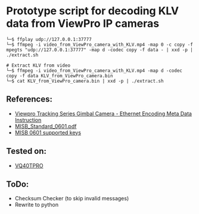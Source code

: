 # Prototype script for decoding KLV data from ViewPro IP cameras

```
└─$ ffplay udp://127.0.0.1:37777
└─$ ffmpeg -i video_from_ViewPro_camera_with_KLV.mp4 -map 0 -c copy -f mpegts "udp://127.0.0.1:37777" -map d -codec copy -f data - | xxd -p | ./extract.sh
```

```
# Extract KLV from video
└─$ ffmpeg -i video_from_ViewPro_camera_with_KLV.mp4 -map d -codec copy -f data KLV_from_ViewPro_camera.bin
└─$ cat KLV_from_ViewPro_camera.bin | xxd -p | ./extract.sh
```

## References:
- [Viewpro Tracking Series Gimbal Camera - Ethernet Encoding Meta Data Instruction](http://www.viewprotech.com/upfile/2022/11/20221121201032_340.pdf)
- [MISB_Standard_0601.pdf](https://upload.wikimedia.org/wikipedia/commons/1/19/MISB_Standard_0601.pdf)
- [MISB 0601 supported keys](https://www.impleotv.com/content/klvinspector/help/page_supported_keys.html)

## Tested on:
- [VQ40TPRO](http://www.viewprotech.com/index.php?ac=article&at=read&did=517)

## ToDo:
- Checksum Checker (to skip invalid messages)
- Rewrite to python
